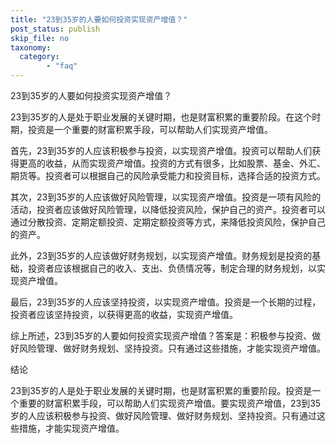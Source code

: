 ```yaml
---
title: "23到35岁的人要如何投资实现资产增值？"
post_status: publish
skip_file: no
taxonomy:
  category:
        - "faq"
---
```


23到35岁的人要如何投资实现资产增值？

23到35岁的人是处于职业发展的关键时期，也是财富积累的重要阶段。在这个时期，投资是一个重要的财富积累手段，可以帮助人们实现资产增值。

首先，23到35岁的人应该积极参与投资，以实现资产增值。投资可以帮助人们获得更高的收益，从而实现资产增值。投资的方式有很多，比如股票、基金、外汇、期货等。投资者可以根据自己的风险承受能力和投资目标，选择合适的投资方式。

其次，23到35岁的人应该做好风险管理，以实现资产增值。投资是一项有风险的活动，投资者应该做好风险管理，以降低投资风险，保护自己的资产。投资者可以通过分散投资、定期定额投资、定期定额投资等方式，来降低投资风险，保护自己的资产。

此外，23到35岁的人应该做好财务规划，以实现资产增值。财务规划是投资的基础，投资者应该根据自己的收入、支出、负债情况等，制定合理的财务规划，以实现资产增值。

最后，23到35岁的人应该坚持投资，以实现资产增值。投资是一个长期的过程，投资者应该坚持投资，以获得更高的收益，实现资产增值。

综上所述，23到35岁的人要如何投资实现资产增值？答案是：积极参与投资、做好风险管理、做好财务规划、坚持投资。只有通过这些措施，才能实现资产增值。

结论

23到35岁的人是处于职业发展的关键时期，也是财富积累的重要阶段。投资是一个重要的财富积累手段，可以帮助人们实现资产增值。要实现资产增值，23到35岁的人应该积极参与投资、做好风险管理、做好财务规划、坚持投资。只有通过这些措施，才能实现资产增值。
